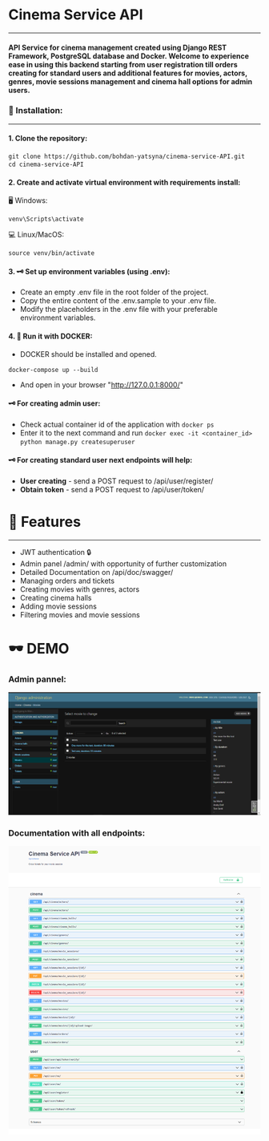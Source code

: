 # Cinema Service API
___
#### API Service for cinema management created using Django REST Framework, PostgreSQL database and Docker. Welcome to experience ease in using this backend starting from user registration till orders creating for standard users and additional features for movies, actors, genres, movie sessions management and cinema hall options for admin users.  

### 💾 Installation:
___
#### 1. Clone the repository:
```shell
git clone https://github.com/bohdan-yatsyna/cinema-service-API.git
cd cinema-service-API
```
#### 2. Create and activate virtual environment with requirements install:
🖥 Windows:
```shell
venv\Scripts\activate
```
💻 Linux/MacOS:
```shell
source venv/bin/activate
```
#### 3. 🗝 Set up environment variables (using .env):
- Create an empty .env file in the root folder of the project.
- Copy the entire content of the .env.sample to your .env file.
- Modify the placeholders in the .env file with your preferable environment variables.

#### 4. 🐳 Run it with DOCKER:
- DOCKER should be installed and opened.
```shell
docker-compose up --build
```
- And open in your browser "http://127.0.0.1:8000/"

#### 🗝 For creating admin user:  
- Check actual container id of the application with ```docker ps```  
- Enter it to the next command and run ```docker exec -it <container_id> python manage.py createsuperuser```  

#### 🗝 For creating standard user next endpoints will help:  
- **User creating** - send a POST request to /api/user/register/   
- **Obtain token** - send a POST request to /api/user/token/  

# 🧾 Features
___
- JWT authentication 🔒
- Admin panel /admin/ with opportunity of further customization
- Detailed Documentation on /api/doc/swagger/
- Managing orders and tickets
- Creating movies with genres, actors
- Creating cinema halls
- Adding movie sessions
- Filtering movies and movie sessions


# 🕶 DEMO
### Admin pannel:
![sample_ADMIN_PANNEL.PNG](samples/sample_ADMIN_PANNEL.PNG)

### Documentation with all endpoints:
![sample_DOCUMENTATION.png](samples/sample_DOCUMENTATION.png)
